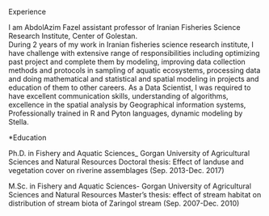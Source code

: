 Experience

I am AbdolAzim Fazel assistant professor of Iranian Fisheries Science Research Institute, Center of Golestan.    
During 2 years of my work in Iranian fisheries science research institute, I have challenge with extensive range of responsibilities including optimizing past project and complete them by modeling, improving data collection methods and protocols in sampling of aquatic ecosystems, processing data and doing mathematical and statistical and spatial modeling in projects and education of them to other careers. As a Data Scientist, I was required to have excellent communication skills, understanding of algorithms, excellence in the spatial analysis by Geographical information systems, Professionally trained in R and Pyton languages, dynamic modeling by Stella.


*Education

Ph.D. in Fishery and Aquatic Sciences_ Gorgan University of Agricultural Sciences and Natural Resources
Doctoral thesis: Effect of landuse and vegetation cover on riverine assemblages
(Sep. 2013-Dec. 2017)


M.Sc. in Fishery and Aquatic Sciences- Gorgan University of Agricultural Sciences and Natural Resources
Master’s thesis: effect of stream habitat on distribution of stream biota of Zaringol stream
(Sep. 2007-Dec. 2010)
